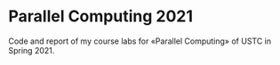 # Parallel Computing 2021

Code and report of my course labs for «Parallel Computing» of USTC in Spring 2021.
